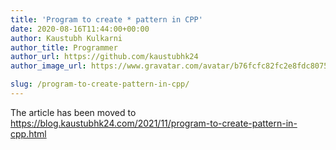 ```yaml
---
title: 'Program to create * pattern in CPP'
date: 2020-08-16T11:44:00+00:00
author: Kaustubh Kulkarni
author_title: Programmer
author_url: https://github.com/kaustubhk24
author_image_url: https://www.gravatar.com/avatar/b76fcfc82fc2e8fdc8075636f1735f61?s=200

slug: /program-to-create-pattern-in-cpp/
---
```

The article has been moved to https://blog.kaustubhk24.com/2021/11/program-to-create-pattern-in-cpp.html